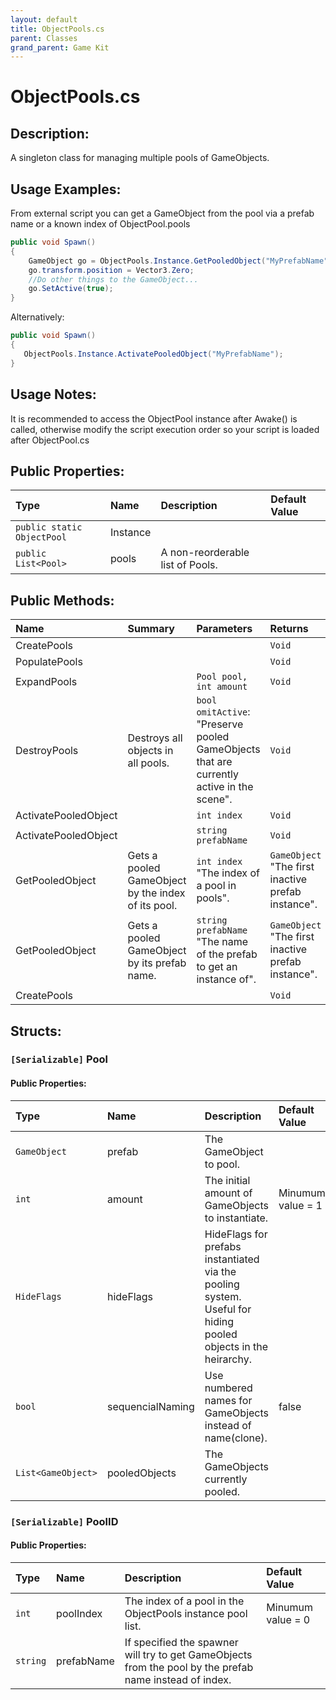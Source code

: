 ```yaml
---
layout: default
title: ObjectPools.cs
parent: Classes
grand_parent: Game Kit
---
```


# ObjectPools.cs

## Description:
A singleton class for managing multiple pools of GameObjects.

## Usage Examples:

From external script you can get a GameObject from the pool via a prefab name or a known index of ObjectPool.pools

 ```csharp
public void Spawn()
{
     GameObject go = ObjectPools.Instance.GetPooledObject("MyPrefabName");
     go.transform.position = Vector3.Zero;
     //Do other things to the GameObject...
     go.SetActive(true);
}
 ```
 Alternatively:
  ```csharp
public void Spawn()
{
     ObjectPools.Instance.ActivatePooledObject("MyPrefabName");
}
 ```
 
 
 ## Usage Notes:
 
 It is recommended to access the ObjectPool instance after Awake() is called, 
 otherwise modify the script execution order so your script is loaded after ObjectPool.cs
 

## Public Properties:

| Type        | Name | Description         | Default Value |
|:-------------|:----|:------------------|:------|
|  `public static ObjectPool` | Instance |  |  |
|  `public List<Pool>` | pools | A non-reorderable list of Pools. |  |

## Public Methods:

| Name | Summary      | Parameters | Returns |
|:----|:------------------|:-----------|:--------|
| CreatePools |  | | `Void` |
| PopulatePools   |   |  | `Void` |
| ExpandPools      |    | `Pool pool, int amount` | `Void` |
| DestroyPools | Destroys all objects in all pools.  | `bool omitActive`: "Preserve pooled GameObjects that are currently active in the scene". | `Void` |
| ActivatePooledObject |  | `int index` | `Void` |
| ActivatePooledObject |  | `string prefabName` | `Void` |
| GetPooledObject | Gets a pooled GameObject by the index of its pool. | `int index` "The index of a pool in pools". | `GameObject` "The first inactive prefab instance". |
| GetPooledObject | Gets a pooled GameObject by its prefab name. | `string prefabName` "The name of the prefab to get an instance of". | `GameObject` "The first inactive prefab instance". |
| CreatePools |  |  | `Void` |


## Structs:

### `[Serializable]` Pool
#### Public Properties:

| Type        | Name | Description | Default Value |
|:------------|:----|:-------------|:--------------|
|  `GameObject` | prefab | The GameObject to pool. |  |
|  `int` | amount | The initial amount of GameObjects to instantiate. | Minumum value = 1 |
|  `HideFlags` | hideFlags | HideFlags for prefabs instantiated via the pooling system. Useful for hiding pooled objects in the heirarchy. |  |
|  `bool` | sequencialNaming | Use numbered names for GameObjects instead of name(clone). | false |
|  `List<GameObject>` | pooledObjects | The GameObjects currently pooled. |  |


### `[Serializable]` PoolID
#### Public Properties:

| Type        | Name | Description | Default Value |
|:------------|:-----|:----------- |:--------------|
|  `int` | poolIndex | The index of a pool in the ObjectPools instance pool list. | Minumum value = 0 |
|  `string` | prefabName | If specified the spawner will try to get GameObjects from the pool by the prefab name instead of index. | |

